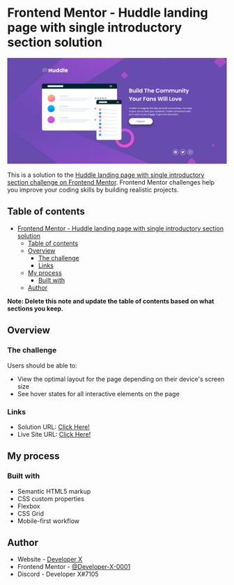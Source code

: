 # Frontend Mentor - Huddle landing page with single introductory section solution

![Design preview for the Huddle landing page with single introductory section](./design/solution.png)

This is a solution to the [Huddle landing page with single introductory section challenge on Frontend Mentor](https://www.frontendmentor.io/challenges/huddle-landing-page-with-a-single-introductory-section-B_2Wvxgi0). Frontend Mentor challenges help you improve your coding skills by building realistic projects. 

## Table of contents

- [Frontend Mentor - Huddle landing page with single introductory section solution](#frontend-mentor---huddle-landing-page-with-single-introductory-section-solution)
  - [Table of contents](#table-of-contents)
  - [Overview](#overview)
    - [The challenge](#the-challenge)
    - [Links](#links)
  - [My process](#my-process)
    - [Built with](#built-with)
  - [Author](#author)

**Note: Delete this note and update the table of contents based on what sections you keep.**

## Overview

### The challenge

Users should be able to:

- View the optimal layout for the page depending on their device's screen size
- See hover states for all interactive elements on the page

### Links

- Solution URL: [Click Here!](https://www.frontendmentor.io/solutions/huddle-landing-page-with-a-single-introductory-section-6DaZiUshMA)
- Live Site URL: [Click Here!](https://huddle-landing-page-with-single-introductory-section-chi.vercel.app/)

## My process

### Built with

- Semantic HTML5 markup
- CSS custom properties
- Flexbox
- CSS Grid
- Mobile-first workflow

## Author

- Website - [Developer X](https://developer-x-0001.github.io/Portfolio/)
- Frontend Mentor - [@Developer-X-0001](https://www.frontendmentor.io/profile/Developer-X-0001)
- Discord - Developer X#7105
